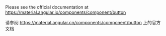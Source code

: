 Please see the official documentation at <https://material.angular.io/components/component/button>

请参阅 <https://material.angular.cn/components/component/button> 上的官方文档